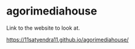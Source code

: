 # agorimediahouse

Link to the website to look at.

https://11satyendra11.github.io/agorimediahouse/
